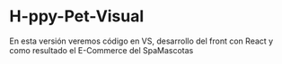 # H-ppy-Pet-Visual
En esta versión veremos código en VS, desarrollo del front con React y como resultado el E-Commerce del SpaMascotas

